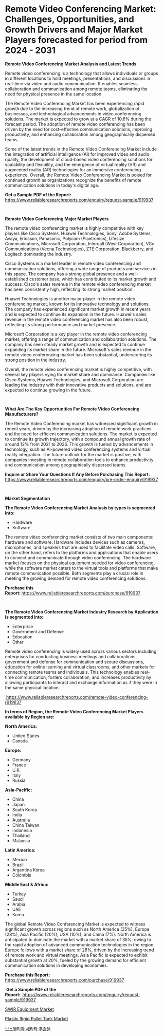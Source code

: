 <p><h1>Remote Video Conferencing Market: Challenges, Opportunities, and Growth Drivers and Major Market Players forecasted for period from 2024 - 2031</h1></p><p><strong>Remote Video Conferencing Market Analysis and Latest Trends</strong></p>
<p><p>Remote video conferencing is a technology that allows individuals or groups in different locations to hold meetings, presentations, and discussions in real-time via video and audio communication. It enables seamless collaboration and communication among remote teams, eliminating the need for physical presence in the same location.</p><p>The Remote Video Conferencing Market has been experiencing rapid growth due to the increasing trend of remote work, globalization of businesses, and technological advancements in video conferencing solutions. The market is expected to grow at a CAGR of 10.6% during the forecast period. The adoption of remote video conferencing has been driven by the need for cost-effective communication solutions, improving productivity, and enhancing collaboration among geographically dispersed teams.</p><p>Some of the latest trends in the Remote Video Conferencing Market include the integration of artificial intelligence (AI) for improved video and audio quality, the development of cloud-based video conferencing solutions for scalability and flexibility, and the emergence of virtual reality (VR) and augmented reality (AR) technologies for an immersive conferencing experience. Overall, the Remote Video Conferencing Market is poised for continued growth as organizations recognize the benefits of remote communication solutions in today's digital age.</p></p>
<p><strong>Get a Sample PDF of the Report:&nbsp;</strong> <a href="https://www.reliableresearchreports.com/enquiry/request-sample/919937">https://www.reliableresearchreports.com/enquiry/request-sample/919937</a></p>
<p>&nbsp;</p>
<p><strong>Remote Video Conferencing Major Market Players</strong></p>
<p><p>The remote video conferencing market is highly competitive with key players like Cisco Systems, Huawei Technologies, Sony, Adobe Systems, Avaya, Ericsson, Panasonic, Polycom (Plantronics), Lifesize Communications, Microsoft Corporation, Intercall (West Corporation), VGo Communications (Vecna Technologies), ZTE Corporation, Blackberry, and Logitech dominating the industry.</p><p>Cisco Systems is a market leader in remote video conferencing and communication solutions, offering a wide range of products and services in this space. The company has a strong global presence and a well-established customer base, which has contributed to its market growth and success. Cisco's sales revenue in the remote video conferencing market has been consistently high, reflecting its strong market position.</p><p>Huawei Technologies is another major player in the remote video conferencing market, known for its innovative technology and solutions. The company has experienced significant market growth in recent years and is expected to continue its expansion in the future. Huawei's sales revenue in the remote video conferencing market has also been robust, reflecting its strong performance and market presence.</p><p>Microsoft Corporation is a key player in the remote video conferencing market, offering a range of communication and collaboration solutions. The company has seen steady market growth and is expected to continue expanding its market share in the future. Microsoft's sales revenue in the remote video conferencing market has been substantial, underscoring its strong position in the industry.</p><p>Overall, the remote video conferencing market is highly competitive, with several key players vying for market share and dominance. Companies like Cisco Systems, Huawei Technologies, and Microsoft Corporation are leading the industry with their innovative products and solutions, and are expected to continue growing in the future.</p></p>
<p>&nbsp;</p>
<p><strong>What Are The Key Opportunities For Remote Video Conferencing Manufacturers?</strong></p>
<p><p>The Remote Video Conferencing market has witnessed significant growth in recent years, driven by the increasing adoption of remote work practices and the need for efficient communication solutions. The market is expected to continue its growth trajectory, with a compound annual growth rate of around 12% from 2021 to 2026. This growth is fueled by advancements in technology, such as AI-powered video conferencing systems and virtual reality integration. The future outlook for the market is positive, with companies investing in remote collaboration tools to enhance productivity and communication among geographically dispersed teams.</p></p>
<p><strong>Inquire or Share Your Questions If Any Before Purchasing This Report:</strong> <a href="https://www.reliableresearchreports.com/enquiry/pre-order-enquiry/919937">https://www.reliableresearchreports.com/enquiry/pre-order-enquiry/919937</a></p>
<p>&nbsp;</p>
<p><strong>Market Segmentation</strong></p>
<p><strong>The Remote Video Conferencing Market Analysis by types is segmented into:</strong></p>
<p><ul><li>Hardware</li><li>Software</li></ul></p>
<p><p>The remote video conferencing market consists of two main components: hardware and software. Hardware includes devices such as cameras, microphones, and speakers that are used to facilitate video calls. Software, on the other hand, refers to the platforms and applications that enable users to connect and communicate through video conferencing. The hardware market focuses on the physical equipment needed for video conferencing, while the software market caters to the virtual tools and platforms that make remote communication possible. Both segments play a crucial role in meeting the growing demand for remote video conferencing solutions.</p></p>
<p><strong>Purchase this Report:&nbsp;</strong><a href="https://www.reliableresearchreports.com/purchase/919937">https://www.reliableresearchreports.com/purchase/919937</a></p>
<p>&nbsp;</p>
<p><strong>The Remote Video Conferencing Market Industry Research by Application is segmented into:</strong></p>
<p><ul><li>Enterprise</li><li>Government and Defense</li><li>Education</li><li>Other</li></ul></p>
<p><p>Remote video conferencing is widely used across various sectors including enterprises for conducting business meetings and collaborations, government and defense for communication and secure discussions, education for online learning and virtual classrooms, and other markets for connecting remote teams and individuals. This technology enables real-time communication, fosters collaboration, and increases productivity by allowing participants to interact and exchange information as if they were in the same physical location.</p></p>
<p><a href="https://www.reliableresearchreports.com/remote-video-conferencing-r919937">&nbsp;https://www.reliableresearchreports.com/remote-video-conferencing-r919937</a></p>
<p><strong>In terms of Region, the Remote Video Conferencing Market Players available by Region are:</strong></p>
<p>
    <p> <strong> North America: </strong>
        <ul>
            <li>United States</li>
            <li>Canada</li>
        </ul>
        </p> 
    <p> <strong> Europe: </strong>
        <ul>
            <li>Germany</li>
            <li>France</li>
            <li>U.K.</li>
            <li>Italy</li>
            <li>Russia</li>
        </ul>
        </p> 
    <p> <strong> Asia-Pacific: </strong>
        <ul>
            <li>China</li>
            <li>Japan</li>
            <li>South Korea</li>
            <li>India</li>
            <li>Australia</li>
            <li>China Taiwan</li>
            <li>Indonesia</li>
            <li>Thailand</li>
            <li>Malaysia</li>
        </ul>
        </p> 
    <p> <strong> Latin America: </strong>
        <ul>
            <li>Mexico</li>
            <li>Brazil</li>
            <li>Argentina Korea</li>
            <li>Colombia</li>
        </ul>
        </p> 
    <p> <strong> Middle East & Africa: </strong>
        <ul>
            <li>Turkey</li>
            <li>Saudi</li>
            <li>Arabia</li>
            <li>UAE</li>
            <li>Korea</li>
        </ul>
    </p>
    </p>
<p><p>The global Remote Video Conferencing Market is expected to witness significant growth across regions such as North America (35%), Europe (28%), Asia Pacific (20%), USA (10%), and China (7%). North America is anticipated to dominate the market with a market share of 35%, owing to the rapid adoption of advanced communication technologies in the region. Europe follows with a market share of 28%, driven by the increasing trend of remote work and virtual meetings. Asia Pacific is expected to exhibit substantial growth at 20%, fueled by the growing demand for efficient communication solutions in developing economies.</p></p>
<p><strong>Purchase this Report: </strong><a href="https://www.reliableresearchreports.com/purchase/919937">https://www.reliableresearchreports.com/purchase/919937</a></p>
<p>&nbsp;<strong>Get a Sample PDF of the Report:&nbsp;&nbsp;</strong><a href="https://www.reliableresearchreports.com/enquiry/request-sample/919937">https://www.reliableresearchreports.com/enquiry/request-sample/919937</a></p>
<p><strong></strong></p>
<p><p><a href="https://www.linkedin.com/pulse/swir-equipment-market-key-successful-business-strategy-qoafe?trackingId=sVtZkcitrmFoZacltWzmsQ%3D%3D">SWIR Equipment Market</a></p><p><a href="https://www.linkedin.com/pulse/plastic-rigid-pallet-tank-market-share-evolution-growth-trends-1yzue">Plastic Rigid Pallet Tank Market</a></p><p><a href="https://github.com/RonSpencer61/Market-Research-Report-List-1/blob/main/637453651803.md">보스웰리아 세라타 추출물</a></p></p>